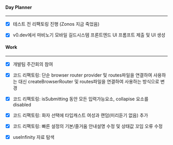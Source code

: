 
#### Day Planner
---
- [x] 테스트 전 리팩토링 진행 (Zonos 지금 죽었음)
- [x] v0.dev에서 마비노기 모바일 길드시스템 프론트엔드 UI 프롬프트 제출 및 UI 생성


#### Work
---
- [x] 개발팀 주간회의 참여
- [x] 코드 리팩토링: 단순 browser router provider 및 routes파일을 연결하여 사용하는 대신 createBrowserRouter 및 routes파일을 연결하여 사용하는 방식으로 변경
- [x] 코드 리팩토링: isSubmitting 동안 모든 입력가능요소, collapise 요소를 disabled
- [x] 코드 리팩토링: 화자 선택에 타입캐스트 여성과  랜덤(미리듣기 없음) 추가
- [x] 코드 리팩토링: 빠른 설정의 기본/즐거움 안내설명 수정 및 상태값 꼬임 오류 수정
- [x] useInfinity 자료 탐색


